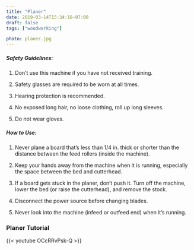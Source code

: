 ```yaml
---
title: "Planer"
date: 2019-03-14T15:34:18-07:00
draft: false
tags: ["woodworking"]

photo: planer.jpg
---
```


##### Safety Guidelines:
1. Don’t use this machine if you have not received training.

2. Safety glasses are required to be worn at all times.

3. Hearing protection is recommended.

4. No exposed long hair, no loose clothing, roll up long sleeves.

5. Do not wear gloves.

##### How to Use:
1. Never plane a board that’s less than 1/4 in. thick or shorter than the distance between the feed rollers (inside the machine).

2. Keep your hands away from the machine when it is running, especially the space between the bed and cutterhead.

3. If a board gets stuck in the planer, don’t push it. Turn off the machine, lower the bed (or raise the cutterhead), and remove the stock.

4. Disconnect the power source before changing blades.

5. Never look into the machine (infeed or outfeed end) when it’s running.

### Planer Tutorial
{{< youtube OCcRRvPsk-Q >}}
